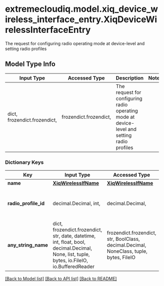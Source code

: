 # extremecloudiq.model.xiq_device_wireless_interface_entry.XiqDeviceWirelessInterfaceEntry

The request for configuring radio operating mode at device-level and setting radio profiles

## Model Type Info
Input Type | Accessed Type | Description | Notes
------------ | ------------- | ------------- | -------------
dict, frozendict.frozendict,  | frozendict.frozendict,  | The request for configuring radio operating mode at device-level and setting radio profiles | 

### Dictionary Keys
Key | Input Type | Accessed Type | Description | Notes
------------ | ------------- | ------------- | ------------- | -------------
**name** | [**XiqWirelessIfName**](XiqWirelessIfName.md) | [**XiqWirelessIfName**](XiqWirelessIfName.md) |  | 
**radio_profile_id** | decimal.Decimal, int,  | decimal.Decimal,  | The radio profile ID | [optional] value must be a 64 bit integer
**any_string_name** | dict, frozendict.frozendict, str, date, datetime, int, float, bool, decimal.Decimal, None, list, tuple, bytes, io.FileIO, io.BufferedReader | frozendict.frozendict, str, BoolClass, decimal.Decimal, NoneClass, tuple, bytes, FileIO | any string name can be used but the value must be the correct type | [optional]

[[Back to Model list]](../../README.md#documentation-for-models) [[Back to API list]](../../README.md#documentation-for-api-endpoints) [[Back to README]](../../README.md)

